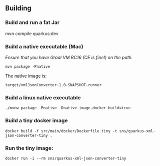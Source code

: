 ## Building

### Build and run a fat Jar
mvn compile quarkus:dev

### Build a native executable (Mac)
_Ensure that you have Graal VM RC16 (CE is fine!) on the path._
```
mvn package -Pnative
```
The native image is:
```
target/xmlJsonConverter-1.0-SNAPSHOT-runner
```

### Build a linux native executable

```
./mvnw package -Pnative -Dnative-image.docker-build=true
```

### Build a tiny docker image
```
docker build -f src/main/docker/Dockerfile.tiny -t sns/quarkus-xml-json-converter-tiny .
```

### Run the tiny image:
```
docker run -i --rm sns/quarkus-xml-json-converter-tiny
```
 